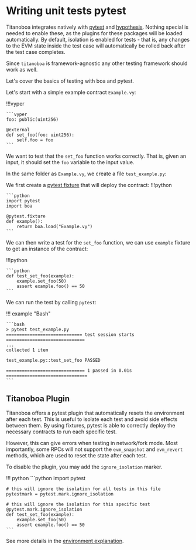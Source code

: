 # Writing unit tests  pytest

Titanoboa integrates natively with [pytest](https://docs.pytest.org/) and [hypothesis](https://hypothesis.readthedocs.io/en/latest/quickstart.html). Nothing special is needed to enable these, as the plugins for these packages will be loaded automatically. By default, isolation is enabled for tests - that is, any changes to the EVM state inside the test case will automatically be rolled back after the test case completes.

Since `titanoboa` is framework-agnostic any other testing framework should work as well.

Let's cover the basics of testing with boa and pytest.

Let's start with a simple example contract `Example.vy`:

!!!vyper

    ```vyper
    foo: public(uint256)

    @external
    def set_foo(foo: uint256):
        self.foo = foo
    ```

We want to test that the `set_foo` function works correctly. That is, given an input, it should set the `foo` variable to the input value.

In the same folder as `Example.vy`, we create a file `test_example.py`:

We first create a [pytest fixture](https://docs.pytest.org/en/8.3.x/how-to/fixtures.html) that will deploy the contract:
!!!python

    ```python
    import pytest
    import boa

    @pytest.fixture
    def example():
        return boa.load("Example.vy")
    ```

We can then write a test for the `set_foo` function, we can use `example` fixture to get an instance of the contract:

!!!python

    ```python
    def test_set_foo(example):
        example.set_foo(50)
        assert example.foo() == 50
    ```

We can run the test by calling `pytest`:

!!! example "Bash"

    ```bash
    > pytest test_example.py
    ============================= test session starts ==============================
    ...
    collected 1 item

    test_example.py::test_set_foo PASSED

    ============================== 1 passed in 0.01s ===============================
    ```

<!-- note this is just llm generated, but it's enough for now -->

## Titanoboa Plugin

Titanoboa offers a pytest plugin that automatically resets the environment after each test.
This is useful to isolate each test and avoid side effects between them.
By using fixtures, pytest is able to correctly deploy the necessary contracts to run each specific test.

However, this can give errors when testing in network/fork mode.
Most importantly, some RPCs will not support the `evm_snapshot` and `evm_revert` methods, which are used to reset the state after each test.

To disable the plugin, you may add the `ignore_isolation` marker.

!!! python
    ```python
    import pytest

    # this will ignore the isolation for all tests in this file
    pytestmark = pytest.mark.ignore_isolation

    # this will ignore the isolation for this specific test
    @pytest.mark.ignore_isolation
    def test_set_foo(example):
        example.set_foo(50)
        assert example.foo() == 50
    ```

See more details in the [environment explanation](../explain/singleton_env.md#anchor--auto-revert).
